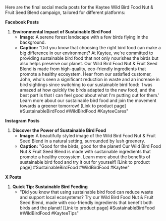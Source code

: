 Here are the final social media posts for the Kaytee Wild Bird Food Nut & Fruit Seed Blend campaign, tailored for different platforms:

**Facebook Posts**

1. **Environmental Impact of Sustainable Bird Food**
   - **Image:** A serene forest landscape with a few birds flying in the background.
   - **Caption:** "Did you know that choosing the right bird food can make a big difference in our environment? At Kaytee, we're committed to providing sustainable bird food that not only nourishes the birds but also helps preserve our planet. Our Wild Bird Food Nut & Fruit Seed Blend is made from high-quality, eco-friendly ingredients that promote a healthy ecosystem. Hear from our satisfied customer, John, who's seen a significant reduction in waste and an increase in bird sightings since switching to our sustainable bird food: 'I was amazed at how quickly the birds adapted to the new food, and the best part is that I can feel good about what I'm putting out for them.' Learn more about our sustainable bird food and join the movement towards a greener tomorrow! [Link to product page] #SustainableBirdFood #WildBirdFood #KayteeCares"

**Instagram Posts**

1. **Discover the Power of Sustainable Bird Food**
   - **Image:** A beautifully styled image of the Wild Bird Food Nut & Fruit Seed Blend in a natural setting, surrounded by lush greenery.
   - **Caption:** "Good for the birds, good for the planet! Our Wild Bird Food Nut & Fruit Seed Blend is made with sustainable ingredients that promote a healthy ecosystem. Learn more about the benefits of sustainable bird food and try it out for yourself! [Link to product page] #SustainableBirdFood #WildBirdFood #Kaytee"

**X Posts**

1. **Quick Tip: Sustainable Bird Feeding**
   - "Did you know that using sustainable bird food can reduce waste and support local ecosystems? Try our Wild Bird Food Nut & Fruit Seed Blend, made with eco-friendly ingredients that benefit both birds and the planet! [Link to product page] #SustainableBirdFood #WildBirdFood #KayteeTips"